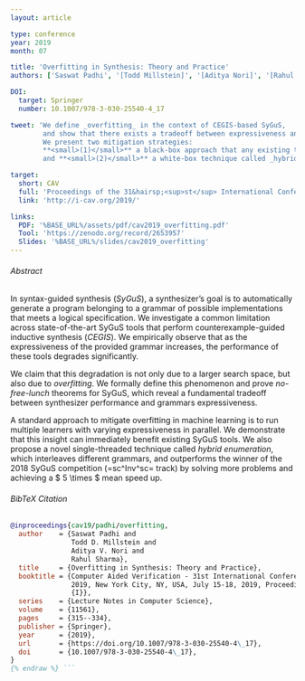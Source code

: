```yaml
---
layout: article

type: conference
year: 2019
month: 07

title: 'Overfitting in Synthesis: Theory and Practice'
authors: ['Saswat Padhi', '[Todd Millstein]', '[Aditya Nori]', '[Rahul Sharma]']

DOI:
  target: Springer
  number: 10.1007/978-3-030-25540-4_17

tweet: 'We define _overfitting_ in the context of CEGIS-based SyGuS,
        and show that there exists a tradeoff between expressiveness and performance.
        We present two mitigation strategies:
        **<small>(1)</small>** a black-box approach that any existing tool can use,
        and **<small>(2)</small>** a white-box technique called _hybrid enumeration_.'

target:
  short: CAV
  full: 'Proceedings of the 31&hairsp;<sup>st</sup> International Conference on Computer-Aided Verification, 2019'
  link: 'http://i-cav.org/2019/'

links:
  PDF: '%BASE_URL%/assets/pdf/cav2019_overfitting.pdf'
  Tool: 'https://zenodo.org/record/2653957'
  Slides: '%BASE_URL%/slides/cav2019_overfitting'
---
```


###### Abstract

In syntax-guided synthesis (_SyGuS_), a synthesizer’s goal is to
automatically generate a program belonging to a grammar of possible implementations
that meets a logical specification.
We investigate a common limitation across state-of-the-art SyGuS tools that perform
counterexample-guided inductive synthesis (_CEGIS_).
We empirically observe that as the expressiveness of the provided grammar increases,
the performance of these tools degrades significantly.

We claim that this degradation is not only due to a larger search space, but also due to _overfitting_.
We formally define this phenomenon and prove _no-free-lunch_ theorems for SyGuS,
which reveal a fundamental tradeoff between synthesizer performance and grammars expressiveness.

A standard approach to mitigate overfitting in machine learning
is to run multiple learners with varying expressiveness in parallel.
We demonstrate that this insight can immediately benefit existing SyGuS tools.
We also propose a novel single-threaded technique called _hybrid enumeration_,
which interleaves different grammars, and outperforms the winner of the 2018 SyGuS competition
(=sc^Inv^sc= track) by solving more problems and achieving a $ 5 \times $ mean speed up.

###### BibTeX Citation

```bibtex {% raw %}
@inproceedings{cav19/padhi/overfitting,
  author    = {Saswat Padhi and
               Todd D. Millstein and
               Aditya V. Nori and
               Rahul Sharma},
  title     = {Overfitting in Synthesis: Theory and Practice},
  booktitle = {Computer Aided Verification - 31st International Conference, {CAV}
               2019, New York City, NY, USA, July 15-18, 2019, Proceedings, Part
               {I}},
  series    = {Lecture Notes in Computer Science},
  volume    = {11561},
  pages     = {315--334},
  publisher = {Springer},
  year      = {2019},
  url       = {https://doi.org/10.1007/978-3-030-25540-4\_17},
  doi       = {10.1007/978-3-030-25540-4\_17},
}
{% endraw %} ```